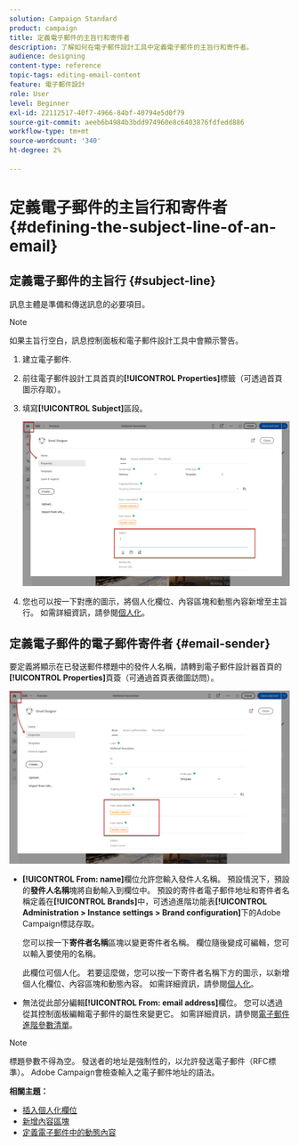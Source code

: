 ```yaml
---
solution: Campaign Standard
product: campaign
title: 定義電子郵件的主旨行和寄件者
description: 了解如何在電子郵件設計工具中定義電子郵件的主旨行和寄件者。
audience: designing
content-type: reference
topic-tags: editing-email-content
feature: 電子郵件設計
role: User
level: Beginner
exl-id: 22112517-40f7-4966-84bf-40794e5d0f79
source-git-commit: aeeb6b4984b3bdd974960e8c6403876fdfedd886
workflow-type: tm+mt
source-wordcount: '340'
ht-degree: 2%

---
```


# 定義電子郵件的主旨行和寄件者{#defining-the-subject-line-of-an-email}

## 定義電子郵件的主旨行 {#subject-line}

訊息主體是準備和傳送訊息的必要項目。

>[!NOTE]
>
>如果主旨行空白，訊息控制面板和電子郵件設計工具中會顯示警告。

1. 建立電子郵件.
1. 前往電子郵件設計工具首頁的&#x200B;**[!UICONTROL Properties]**&#x200B;標籤（可透過首頁圖示存取）。
1. 填寫&#x200B;**[!UICONTROL Subject]**&#x200B;區段。

   ![](assets/email_designer_subject.png)

1. 您也可以按一下對應的圖示，將個人化欄位、內容區塊和動態內容新增至主旨行。 如需詳細資訊，請參閱[個人化](../../designing/using/personalization.md)。

## 定義電子郵件的電子郵件寄件者 {#email-sender}

要定義將顯示在已發送郵件標題中的發件人名稱，請轉到電子郵件設計器首頁的&#x200B;**[!UICONTROL Properties]**&#x200B;頁簽（可通過首頁表徵圖訪問）。

![](assets/delivery_content_edition16.png)

* **[!UICONTROL From: name]**&#x200B;欄位允許您輸入發件人名稱。 預設情況下，預設的&#x200B;**發件人名稱**&#x200B;塊將自動輸入到欄位中。 預設的寄件者電子郵件地址和寄件者名稱定義在&#x200B;**[!UICONTROL Brands]**&#x200B;中，可透過進階功能表&#x200B;**[!UICONTROL Administration > Instance settings > Brand configuration]**&#x200B;下的Adobe Campaign標誌存取。

   您可以按一下&#x200B;**寄件者名稱**&#x200B;區塊以變更寄件者名稱。 欄位隨後變成可編輯，您可以輸入要使用的名稱。

   此欄位可個人化。 若要這麼做，您可以按一下寄件者名稱下方的圖示，以新增個人化欄位、內容區塊和動態內容。 如需詳細資訊，請參閱[個人化](../../designing/using/personalization.md)。

* 無法從此部分編輯&#x200B;**[!UICONTROL From: email address]**&#x200B;欄位。 您可以透過從其控制面板編輯電子郵件的屬性來變更它。 如需詳細資訊，請參閱[電子郵件進階參數清單](../../administration/using/configuring-email-channel.md#advanced-parameters)。

>[!NOTE]
>
>標題參數不得為空。 發送者的地址是強制性的，以允許發送電子郵件（RFC標準）。 Adobe Campaign會檢查輸入之電子郵件地址的語法。

**相關主題：**

* [插入個人化欄位](../../designing/using/personalization.md#inserting-a-personalization-field)
* [新增內容區塊](../../designing/using/personalization.md#adding-a-content-block)
* [定義電子郵件中的動態內容](../../designing/using/personalization.md#defining-dynamic-content-in-an-email)
